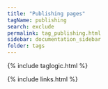 ```yaml
---
title: "Publishing pages"
tagName: publishing
search: exclude
permalink: tag_publishing.html
sidebar: documentation_sidebar
folder: tags
---
```

{% include taglogic.html %}

{% include links.html %}
